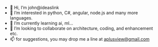- 👋 Hi, I’m john@ideaslink 
- 👀 I’m interested in python, C#, angular, node.js and many more languages.
- 🌱 I’m currently learning ai, ml...
- 💞️ I’m looking to collaborate on architecture, coding, and enhancement etc.
- 📫 for suggestions, you may drop me a line at aplusview@gmail.com

<!---
ideaslink/ideaslink is a ✨ special ✨ repository because its `README.md` (this file) appears on your GitHub profile.
You can click the Preview link to take a look at your changes.
--->
